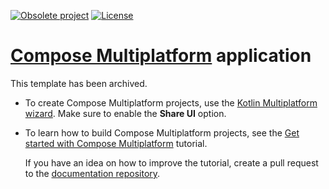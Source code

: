 [![Obsolete project](https://jb.gg/badges/obsolete-plastic.svg)](https://github.com/JetBrains#jetbrains-on-github)
[![License](https://img.shields.io/badge/License-Apache_2.0-blue.svg)](https://opensource.org/licenses/Apache-2.0)
# [Compose Multiplatform](https://github.com/JetBrains/compose-multiplatform) application

This template has been archived.

* To create Compose Multiplatform projects, use the [Kotlin Multiplatform wizard](https://kmp.jetbrains.com/).
  Make sure to enable the **Share UI** option.
* To learn how to build Compose Multiplatform projects, see the [Get started with Compose Multiplatform](https://www.jetbrains.com/help/kotlin-multiplatform-dev/compose-multiplatform-getting-started.html) tutorial.

  If you have an idea on how to improve the tutorial, create a pull request to the [documentation repository](https://github.com/JetBrains/kotlin-multiplatform-dev-docs).